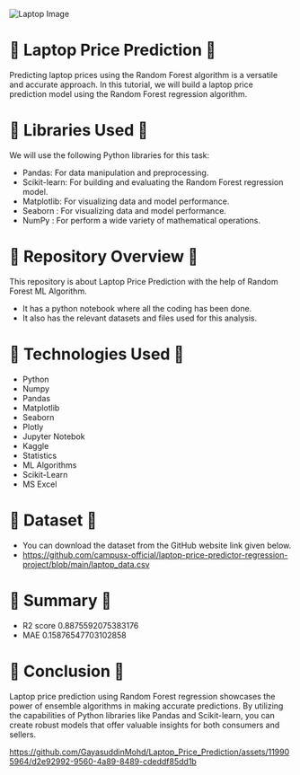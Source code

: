 ![Laptop Image](https://media.istockphoto.com/id/1157789866/photo/modern-computer-laptop-with-blank-screen-on-counter-barand-window-view.jpg?s=2048x2048&w=is&k=20&c=KgVMg1JGddzy3Xhd53oQaXC1OV-Biq2Ks-VtPswP22E=)



# 🌼  Laptop Price Prediction  🌼
Predicting laptop prices using the Random Forest algorithm is a versatile and accurate approach. In this tutorial, we will build a laptop price prediction model using the Random Forest regression algorithm.

# 🌼  Libraries Used  🌼
We will use the following Python libraries for this task:

* Pandas: For data manipulation and preprocessing.
* Scikit-learn: For building and evaluating the Random Forest regression model.
* Matplotlib: For visualizing data and model performance.
* Seaborn : For visualizing data and model performance.
* NumPy : For perform a wide variety of mathematical operations.

# 🌼  Repository Overview  🌼
This repository is about Laptop Price Prediction with the help of Random Forest ML Algorithm.
   - It has a python notebook where all the coding has been done.
   - It also has the relevant datasets and files used for this analysis.

# 🌼  Technologies Used  🌼
* Python
* Numpy
* Pandas
* Matplotlib
* Seaborn
* Plotly
* Jupyter Notebok
* Kaggle
* Statistics
* ML Algorithms
* Scikit-Learn
* MS Excel

# 🌼  Dataset  🌼
* You can download the dataset from the GitHub website link given below.
* https://github.com/campusx-official/laptop-price-predictor-regression-project/blob/main/laptop_data.csv

# 🌼  Summary  🌼
* R2 score 0.8875592075383176
* MAE 0.15876547703102858

# 🌼  Conclusion  🌼
Laptop price prediction using Random Forest regression showcases the power of ensemble algorithms in making accurate predictions. By utilizing the capabilities of Python libraries like Pandas and Scikit-learn, you can create robust models that offer valuable insights for both consumers and sellers.



https://github.com/GayasuddinMohd/Laptop_Price_Prediction/assets/119905964/d2e92992-9560-4a89-8489-cdeddf85dd1b













